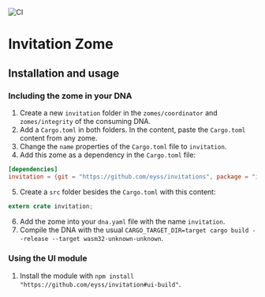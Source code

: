 
![CI](https://github.com/eyss/invitations/actions/workflows/main.yml/badge.svg)

# Invitation Zome

## Installation and usage

### Including the zome in your DNA

1. Create a new `invitation` folder in the `zomes/coordinator` and `zomes/integrity` of the consuming DNA.
2. Add a `Cargo.toml` in both folders. In the content, paste the `Cargo.toml` content from any zome.
3. Change the `name` properties of the `Cargo.toml` file to `invitation`.
4. Add this zome as a dependency in the `Cargo.toml` file:

```toml
[dependencies]
invitation = {git = "https://github.com/eyss/invitations", package = "invitation"}
```

5. Create a `src` folder besides the `Cargo.toml` with this content:

```rust
extern crate invitation;
```

6. Add the zome into your `dna.yaml` file with the name `invitation`.
7. Compile the DNA with the usual `CARGO_TARGET_DIR=target cargo build --release --target wasm32-unknown-unknown`.

### Using the UI module

1. Install the module with `npm install "https://github.com/eyss/invitation#ui-build"`.
